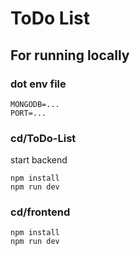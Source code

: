 # ToDo List

## For running locally

### dot env file
```
MONGODB=...
PORT=...
```

### cd/ToDo-List
start backend
```
npm install
npm run dev
```

### cd/frontend
```
npm install
npm run dev
```
